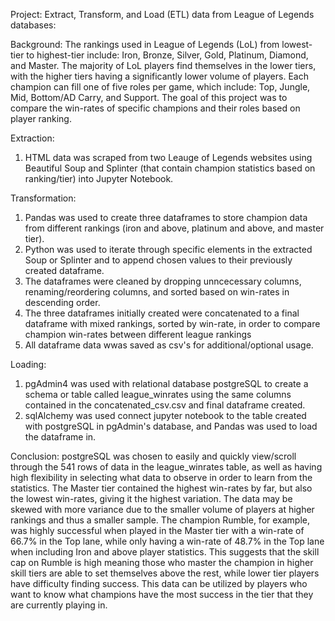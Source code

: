 Project: Extract, Transform, and Load (ETL) data from League of Legends databases:

Background: The rankings used in League of Legends (LoL) from lowest-tier to highest-tier include: Iron, Bronze, Silver, Gold, Platinum, Diamond, and Master. The majority of LoL players find themselves in the lower tiers, with the higher tiers having a significantly lower volume of players. Each champion can fill one of five roles per game, which include: Top, Jungle, Mid, Bottom/AD Carry, and Support. The goal of this project was to compare the win-rates of specific champions and their roles based on player ranking.

Extraction:
1) HTML data was scraped from two Leauge of Legends websites using Beautiful Soup and Splinter (that contain champion statistics based on ranking/tier) into Jupyter Notebook.
    
Transformation:
1) Pandas was used to create three dataframes to store champion data from different rankings (iron and above, platinum and above, and master tier).
2) Python was used to iterate through specific elements in the extracted Soup or Splinter and to append chosen values to their previously created dataframe.
3) The dataframes were cleaned by dropping unncecessary columns, renaming/reordering columns, and sorted based on win-rates in descending order.
4) The three dataframes initially created were concatenated to a final dataframe with mixed rankings, sorted by win-rate, in order to compare champion win-rates between different league rankings
5) All dataframe data wwas saved as csv's for additional/optional usage.
    
Loading:
1) pgAdmin4 was used with relational database postgreSQL to create a schema or table called league_winrates using the same columns contained in the concatenated_csv.csv and final dataframe created.
2) sqlAlchemy was used connect jupyter notebook to the table created with postgreSQL in pgAdmin's database, and Pandas was used to load the dataframe in.

Conclusion: postgreSQL was chosen to easily and quickly view/scroll through the 541 rows of data in the league_winrates table, as well as having high flexibility in selecting what data to observe in order to learn from the statistics. The Master tier contained the highest win-rates by far, but also the lowest win-rates, giving it the highest variation. The data may be skewed with more variance due to the smaller volume of players at higher rankings and thus a smaller sample. The champion Rumble, for example, was highly successful when played in the Master tier with a win-rate of 66.7% in the Top lane, while only having a win-rate of 48.7% in the Top lane when including Iron and above player statistics. This suggests that the skill cap on Rumble is high meaning those who master the champion in higher skill tiers are able to set themselves above the rest, while lower tier players have difficulty finding success. This data can be utilized by players who want to know what champions have the most success in the tier that they are currently playing in.



